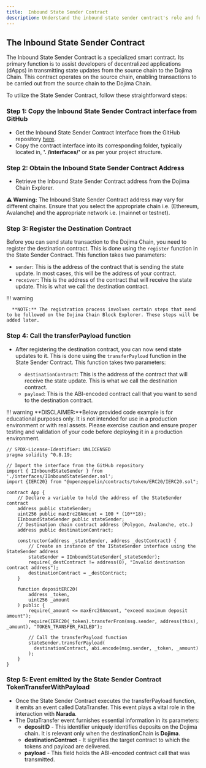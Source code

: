 ```yaml
---
title:  Inbound State Sender Contract
description: Understand the inbound state sender contract's role and function within Dojima Network.
---
```


## The Inbound State Sender Contract

The Inbound State Sender Contract is a specialized smart contract.
Its primary function is to assist developers of decentralized applications
(dApps) in transmitting state updates from the source chain to the Dojima Chain.
This contract operates on the source chain,
enabling transactions to be carried out from the source chain to the Dojima Chain.

To utilize the State Sender Contract, follow these straightforward steps:
### Step 1: Copy the Inbound State Sender Contract interface from GitHub

* Get the Inbound State Sender Contract Interface from the GitHub repository [here](https://github.com/dojimanetwork/dojima-evm-contracts/blob/main/contracts/interfaces/IInboundStateSender.sol).
* Copy the contract interface into its corresponding folder, typically located in, **'. /interfaces/'** or as per your project structure.

### Step 2: Obtain the Inbound State Sender Contract Address

* Retrieve the Inbound State Sender Contract address from the Dojima Chain Explorer.

**⚠️ Warning:** The Inbound State Sender Contract address may vary for different chains. Ensure that you select the appropriate chain i.e. (Ethereum, Avalanche) and the appropriate network i.e. (mainnet or testnet).

### Step 3: Register the Destination Contract
Before you can send state transaction to the Dojima Chain, you need to register the destination contract. This is done using the `register` function in the State Sender Contract. This function takes two parameters:

- `sender`: This is the address of the contract that is sending the state update. In most cases, this will be the address of your contract.
- `receiver`: This is the address of the contract that will receive the state update. This is what we call the destination contract.

> 
!!! warning

      **NOTE:** The registration process involves certain steps that need to be followed on the Dojima Chain Block Explorer. These steps will be added later.

### Step 4: Call the transferPayload function

* After registering the destination contract, you can now send state updates to it. This is done using the `transferPayload` function in the State Sender Contract. This function takes two parameters:

  - `destinationContract`: This is the address of the contract that will receive the state update. This is what we call the destination contract.
  - `payload`: This is the ABI-encoded contract call that you want to send to the destination contract.

> 
!!! warning 
    **DISCLAIMER:**Below provided code example is for educational purposes only. It is not intended for use in a production environment or with real assets. Please exercise caution and ensure proper testing and validation of your code before deploying it in a production environment.

```solidity
// SPDX-License-Identifier: UNLICENSED
pragma solidity ^0.8.19;

// Import the interface from the GitHub repository
import { IInboundStateSender } from './interfaces/IInboundStateSender.sol';
import {IERC20} from "@openzeppelin/contracts/token/ERC20/IERC20.sol";

contract App {
    // Declare a variable to hold the address of the StateSender contract
    address public stateSender;
    uint256 public maxErc20Amount = 100 * (10**18);
    IInboundStateSender public stateSender;
    // Destination chain contract address (Polygon, Avalanche, etc.)
    address public destinationContract;
  
    constructor(address _stateSender, address _destContract) {
        // Create an instance of the IStateSender interface using the StateSender address
        stateSender = IInboundStateSender(_stateSender);
        require(_destContract != address(0), "Invalid destination contract address");
        destinationContract = _destContract;
    }
  
    function depositERC20(
        address _token,
        uint256 _amount
    ) public {
        require(_amount <= maxErc20Amount, "exceed maximum deposit amount");
        require(IERC20(_token).transferFrom(msg.sender, address(this), _amount), "TOKEN_TRANSFER_FAILED");
      
        // Call the transferPayload function
        stateSender.transferPayload(
          destinationContract, abi.encode(msg.sender, _token, _amount)
        );
    }
}
```

### Step 5: Event emitted by the State Sender Contract TokenTransferWithPayload
* Once the State Sender Contract executes the transferPayload function, it emits an event called DataTransfer. This event plays a vital role in the interaction with **Narada**.
* The DataTransfer event furnishes essential information in its parameters:
  * **depositID** - This identifier uniquely identifies deposits on the Dojima chain. It is relevant only when the destinationChain is **Dojima**.
  * **destinationContract** - It signifies the target contract to which the tokens and payload are delivered.
  * **payload** - This field holds the ABI-encoded contract call that was transmitted.